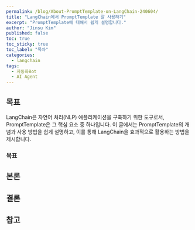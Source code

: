 ```yaml
---
permalink: /blog/About-PromptTemplate-on-LangChain-240604/
title: "LangChain에서 PromptTemplate 잘 사용하기"
excerpt: "PromptTemplate에 대해서 쉽게 설명합니다."
author: "Jinsu Kim"
published: false
toc: true
toc_sticky: true
toc_label: "목차"
categories:
  - langchain
tags:
  - 자동화Bot
  - AI Agent
---
```


## 목표

 LangChain은 자연어 처리(NLP) 애플리케이션을 구축하기 위한 도구로서, PromptTemplate은 그 핵심 요소 중 하나입니다. 이 글에서는 PromptTemplate의 개념과 사용 방법을 쉽게 설명하고, 이를 통해 LangChain을 효과적으로 활용하는 방법을 제시합니다.

### 목표

## 본론

## 결론

## 참고
